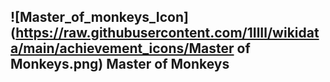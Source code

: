 ## ![Master_of_monkeys_Icon](https://raw.githubusercontent.com/1IlIl/wikidata/main/achievement_icons/Master of Monkeys.png) Master of Monkeys


